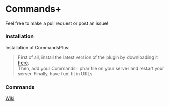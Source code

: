 # Commands+
Feel free to make a pull request or post an issue!
### Installation
Installation of CommandsPlus:
> First of all, install the latest version of the plugin by downloading it [here](https://github.com/H4PM/CommandsPlus/releases).  
Then, add your Commands+ phar file on your server and restart your server. Finally, have fun! fit in URLs
### Commands
[Wiki](https://github.com/H4PM/CommandsPlus/wiki)


